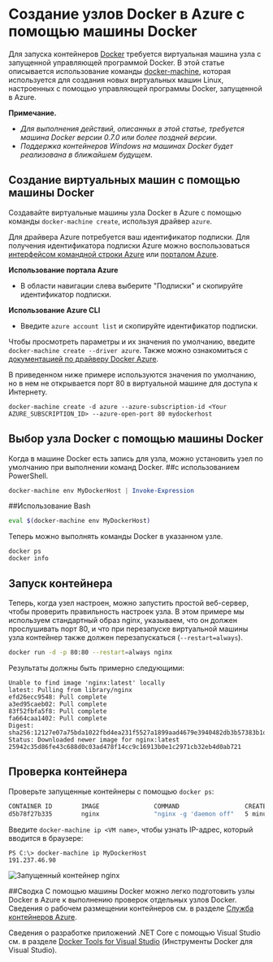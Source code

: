 <properties
   pageTitle="Создание узлов Docker в Azure с помощью машины Docker | Microsoft Azure"
   description="Описывается использование машины Docker для создания узлов Docker в Azure."
   services="azure-container-service"
   documentationCenter="na"
   authors="mlearned"
   manager="douge"
   editor="" />
<tags
   ms.service="multiple"
   ms.devlang="dotnet"
   ms.topic="article"
   ms.tgt_pltfrm="na"
   ms.workload="multiple"
   ms.date="06/08/2016"
   ms.author="mlearned" />

# Создание узлов Docker в Azure с помощью машины Docker

Для запуска контейнеров [Docker](https://www.docker.com/) требуется виртуальная машина узла с запущенной управляющей программой Docker. В этой статье описывается использование команды [docker-machine](https://docs.docker.com/machine/), которая используется для создания новых виртуальных машин Linux, настроенных с помощью управляющей программы Docker, запущенной в Azure.

**Примечание.**
- *Для выполнения действий, описанных в этой статье, требуется машина Docker версии 0.7.0 или более поздней версии*.
- *Поддержка контейнеров Windows на машинах Docker будет реализована в ближайшем будущем*.

## Создание виртуальных машин с помощью машины Docker

Создавайте виртуальные машины узла Docker в Azure с помощью команды `docker-machine create`, используя драйвер `azure`.

Для драйвера Azure потребуется ваш идентификатор подписки. Для получения идентификатора подписки Azure можно воспользоваться [интерфейсом командной строки Azure](xplat-cli-install.md) или [порталом Azure](https://portal.azure.com).

**Использование портала Azure**
- В области навигации слева выберите "Подписки" и скопируйте идентификатор подписки.

**Использование Azure CLI**
- Введите ```azure account list``` и скопируйте идентификатор подписки.

Чтобы просмотреть параметры и их значения по умолчанию, введите `docker-machine create --driver azure`. Также можно ознакомиться с [документацией по драйверу Docker Azure](https://docs.docker.com/machine/drivers/azure/).

В приведенном ниже примере используются значения по умолчанию, но в нем не открывается порт 80 в виртуальной машине для доступа к Интернету.

```
docker-machine create -d azure --azure-subscription-id <Your AZURE_SUBSCRIPTION_ID> --azure-open-port 80 mydockerhost
```

## Выбор узла Docker с помощью машины Docker
Когда в машине Docker есть запись для узла, можно установить узел по умолчанию при выполнении команд Docker.
##с использованием PowerShell.

```powershell
docker-machine env MyDockerHost | Invoke-Expression 
```

##Использование Bash

```bash
eval $(docker-machine env MyDockerHost)
```

Теперь можно выполнять команды Docker в указанном узле.

```
docker ps
docker info
```

## Запуск контейнера

Теперь, когда узел настроен, можно запустить простой веб-сервер, чтобы проверить правильность настроек узла. В этом примере мы используем стандартный образ nginx, указываем, что он должен прослушивать порт 80, и что при перезапуске виртуальной машины узла контейнер также должен перезапускаться (`--restart=always`).

```bash
docker run -d -p 80:80 --restart=always nginx
```

Результаты должны быть примерно следующими:

```
Unable to find image 'nginx:latest' locally
latest: Pulling from library/nginx
efd26ecc9548: Pull complete
a3ed95caeb02: Pull complete
83f52fbfa5f8: Pull complete
fa664caa1402: Pull complete
Digest: sha256:12127e07a75bda1022fbd4ea231f5527a1899aad4679e3940482db3b57383b1d
Status: Downloaded newer image for nginx:latest
25942c35d86fe43c688d0c03ad478f14cc9c16913b0e1c2971cb32eb4d0ab721
```

## Проверка контейнера

Проверьте запущенные контейнеры с помощью `docker ps`:

```bash
CONTAINER ID        IMAGE               COMMAND                  CREATED             STATUS              PORTS                         NAMES
d5b78f27b335        nginx               "nginx -g 'daemon off"   5 minutes ago       Up 5 minutes        0.0.0.0:80->80/tcp, 443/tcp   goofy_mahavira
```

Введите `docker-machine ip <VM name>`, чтобы узнать IP-адрес, который вводится в браузере:

```
PS C:\> docker-machine ip MyDockerHost
191.237.46.90
```

![Запущенный контейнер nginx](./media/vs-azure-tools-docker-machine-azure-config/nginxsuccess.png)

##Сводка
С помощью машины Docker можно легко подготовить узлы Docker в Azure к выполнению проверок отдельных узлов Docker. Сведения о рабочем размещении контейнеров см. в разделе [Служба контейнеров Azure](http://aka.ms/AzureContainerService).

Сведения о разработке приложений .NET Core с помощью Visual Studio см. в разделе [Docker Tools for Visual Studio](http://aka.ms/DockerToolsForVS) (Инструменты Docker для Visual Studio).

<!---HONumber=AcomDC_0921_2016-->